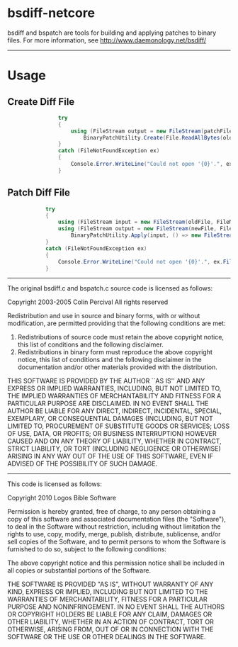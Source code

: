# bsdiff-netcore

bsdiff and bspatch are tools for building and applying patches to binary files.
For more information, see http://www.daemonology.net/bsdiff/

----
# Usage

## Create Diff File
```C#
                try
                {
                    using (FileStream output = new FileStream(patchFile, FileMode.Create))
                        BinaryPatchUtility.Create(File.ReadAllBytes(oldFile), File.ReadAllBytes(newFile), output);
                }
                catch (FileNotFoundException ex)
                {
                    Console.Error.WriteLine("Could not open '{0}'.", ex.FileName);
                }
```

## Patch Diff File
```C#
            try
            {
                using (FileStream input = new FileStream(oldFile, FileMode.Open, FileAccess.Read, FileShare.Read))
                using (FileStream output = new FileStream(newFile, FileMode.Create))
                    BinaryPatchUtility.Apply(input, () => new FileStream(patchFile, FileMode.Open, FileAccess.Read, FileShare.Read), output);
            }
            catch (FileNotFoundException ex)
            {
                Console.Error.WriteLine("Could not open '{0}'.", ex.FileName);
            }
```

----

The original bsdiff.c and bspatch.c source code is licensed as follows:

Copyright 2003-2005 Colin Percival
All rights reserved

Redistribution and use in source and binary forms, with or without
modification, are permitted providing that the following conditions 
are met:
1. Redistributions of source code must retain the above copyright
    notice, this list of conditions and the following disclaimer.
2. Redistributions in binary form must reproduce the above copyright
    notice, this list of conditions and the following disclaimer in the
    documentation and/or other materials provided with the distribution.

THIS SOFTWARE IS PROVIDED BY THE AUTHOR ``AS IS'' AND ANY EXPRESS OR
IMPLIED WARRANTIES, INCLUDING, BUT NOT LIMITED TO, THE IMPLIED
WARRANTIES OF MERCHANTABILITY AND FITNESS FOR A PARTICULAR PURPOSE
ARE DISCLAIMED.  IN NO EVENT SHALL THE AUTHOR BE LIABLE FOR ANY
DIRECT, INDIRECT, INCIDENTAL, SPECIAL, EXEMPLARY, OR CONSEQUENTIAL
DAMAGES (INCLUDING, BUT NOT LIMITED TO, PROCUREMENT OF SUBSTITUTE GOODS
OR SERVICES; LOSS OF USE, DATA, OR PROFITS; OR BUSINESS INTERRUPTION)
HOWEVER CAUSED AND ON ANY THEORY OF LIABILITY, WHETHER IN CONTRACT,
STRICT LIABILITY, OR TORT (INCLUDING NEGLIGENCE OR OTHERWISE) ARISING
IN ANY WAY OUT OF THE USE OF THIS SOFTWARE, EVEN IF ADVISED OF THE
POSSIBILITY OF SUCH DAMAGE.

----

This code is licensed as follows:

Copyright 2010 Logos Bible Software

Permission is hereby granted, free of charge, to any person obtaining a copy of
this software and associated documentation files (the "Software"), to deal in
the Software without restriction, including without limitation the rights to
use, copy, modify, merge, publish, distribute, sublicense, and/or sell copies
of the Software, and to permit persons to whom the Software is furnished to do
so, subject to the following conditions:

The above copyright notice and this permission notice shall be included in all
copies or substantial portions of the Software.

THE SOFTWARE IS PROVIDED "AS IS", WITHOUT WARRANTY OF ANY KIND, EXPRESS OR
IMPLIED, INCLUDING BUT NOT LIMITED TO THE WARRANTIES OF MERCHANTABILITY,
FITNESS FOR A PARTICULAR PURPOSE AND NONINFRINGEMENT. IN NO EVENT SHALL THE
AUTHORS OR COPYRIGHT HOLDERS BE LIABLE FOR ANY CLAIM, DAMAGES OR OTHER
LIABILITY, WHETHER IN AN ACTION OF CONTRACT, TORT OR OTHERWISE, ARISING FROM,
OUT OF OR IN CONNECTION WITH THE SOFTWARE OR THE USE OR OTHER DEALINGS IN THE
SOFTWARE.
